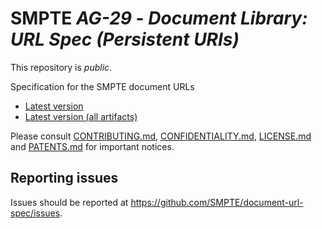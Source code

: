 # SMPTE  _AG-29_ - _Document Library: URL Spec (Persistent URIs)_

This repository is *public*.

Specification for the SMPTE document URLs

* [Latest version](https://doc.smpte-doc.org/document-url-spec/main/)
* [Latest version (all artifacts)](https://doc.smpte-doc.org/document-url-spec/main/pub-artifacts.html)

Please consult [CONTRIBUTING.md](./CONTRIBUTING.md), [CONFIDENTIALITY.md](./CONFIDENTIALITY.md), [LICENSE.md](./LICENSE.md) and
[PATENTS.md](./PATENTS.md) for important notices.

## Reporting issues

Issues should be reported at <https://github.com/SMPTE/document-url-spec/issues>.
